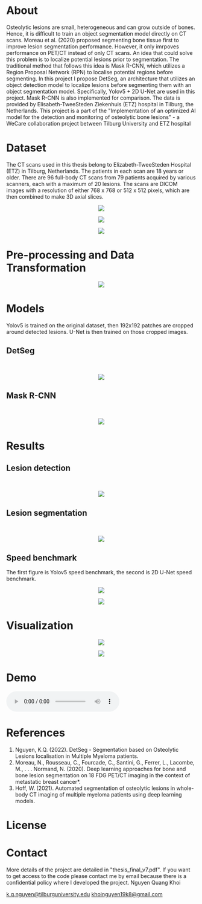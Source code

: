 # About
Osteolytic lesions are small, heterogeneous and can grow outside of bones. Hence, it is difficult to train an object segmentation model directly on CT scans.
Moreau et al. (2020) proposed segmenting bone tissue first to improve lesion segmentation performance. However, it only imrpoves performance on PET/CT instead
of only CT scans. An idea that could solve this problem is to localize potential lesions prior to segmentation. The traditional method that follows this idea is Mask R-CNN, which utilizes
a Region Proposal Network (RPN) to localise potential regions before segmenting. In this project I propose DetSeg, an architecture
that utilizes an object detection model to localize lesions before segmenting them with an object segmentation model. Specifically, Yolov5 + 2D U-Net are 
used in this project. Mask R-CNN is also implemented for comparison. The data is provided by Elisabeth-TweeSteden Ziekenhuis (ETZ) hospital in Tilburg, the Netherlands.
This project is a part of the "Implementation of an optimized AI model for the detection and monitoring of osteolytic bone lesions" - a WeCare collaboration project between Tilburg University and ETZ hospital <br>

# Dataset
The CT scans used in this thesis belong to Elizabeth-TweeSteden Hospital (ETZ) in Tilburg, Netherlands. The patients in each scan are 18 years or
older. There are 96 full-body CT scans from 79 patients acquired by various scanners, each with a maximum of 20 lesions. The scans are DICOM
images with a resolution of either 768 x 768 or 512 x 512 pixels, which are then combined to make 3D axial slices. <br>

<p align="center">
  <img src="https://github.com/khoinguyen19k8/DetSeg/blob/main/figures/data/CTP10_001_Slices.png">
</p>

<p align="center">
  <img src="https://github.com/khoinguyen19k8/DetSeg/blob/main/figures/data/big-lesions-and-ground-truth.png">
</p>

<p align="center">
  <img src="https://github.com/khoinguyen19k8/DetSeg/blob/main/figures/data/lesion_dist.png">
</p>

# Pre-processing and Data Transformation

<p align="center">
  <img src="https://github.com/khoinguyen19k8/DetSeg/blob/main/figures/pipeline/data-augmentation-pipeline.jpg">
</p>

# Models
Yolov5 is trained on the original dataset, then 192x192 patches are cropped around detected lesions. U-Net is then trained on those cropped images.

## DetSeg
<br>
<p align="center">
  <img src="https://github.com/khoinguyen19k8/DetSeg/blob/main/figures/models/DSeg.png">
</p>

## Mask R-CNN
<br>
<p align="center">
  <img src="https://github.com/khoinguyen19k8/DetSeg/blob/main/figures/models/mask-rcnn-architecture.jpg">
</p>

# Results

## Lesion detection
<br>
<p align="center">
  <img src="https://github.com/khoinguyen19k8/DetSeg/blob/main/figures/results/lesion_detection_results.jpg">
</p>

## Lesion segmentation
<br>
<p align="center">
  <img src="https://github.com/khoinguyen19k8/DetSeg/blob/main/figures/results/lesion_segmentation_results.jpg">
</p>

## Speed benchmark
The first figure is Yolov5 speed benchmark, the second is 2D U-Net speed benchmark.

<p align="center">
  <img src="https://github.com/khoinguyen19k8/DetSeg/blob/main/figures/results/benchmark.png">
</p>

<p align="center">
  <img src="https://github.com/khoinguyen19k8/DetSeg/blob/main/figures/results/segmentation_benchmark.png">
</p>

# Visualization

<p align="center">
  <img src="https://github.com/khoinguyen19k8/DetSeg/blob/main/figures/results/yolov5_vis.png">
</p>

<p align="center">
  <img src="https://github.com/khoinguyen19k8/DetSeg/blob/main/figures/results/preds_categorized_01.png">
</p>

# Demo
![video_1](videos/detection_side_by_side.wav)


# References
1. Nguyen, K.Q. (2022). DetSeg - Segmentation based on Osteolytic Lesions localisation in Multiple Myeloma patients.
2. Moreau, N., Rousseau, C., Fourcade, C., Santini, G., Ferrer, L., Lacombe, M., . . . Normand, N. (2020). Deep learning approaches for bone and bone lesion segmentation on 18 FDG PET/CT imaging in the context of metastatic breast cancer*.
3. Hoff, W. (2021). Automated segmentation of osteolytic lesions in whole-body CT imaging of multiple myeloma patients using deep learning models.

# License

# Contact
More details of the project are detailed in "thesis_final_v7.pdf". If you want to get access to the code please contact me by email because there is a confidential policy where I developed the project.
Nguyen Quang Khoi

k.q.nguyen@tilburguniversity.edu
khoinguyen19k8@gmail.com
